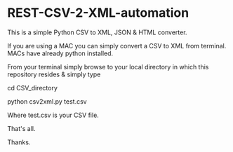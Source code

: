 # REST-CSV-2-XML-automation
This is a simple Python CSV to XML, JSON & HTML converter.

If you are using a MAC you can simply convert a CSV to XML from terminal. MACs have already python installed.

From your terminal simply browse to your local directory in which this repository resides & simply type 

cd CSV_directory

python csv2xml.py test.csv

Where test.csv is your CSV file.

That's all.

Thanks.
